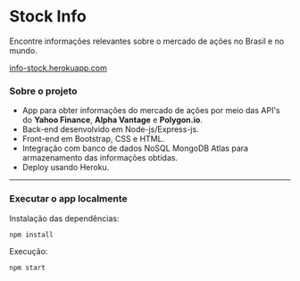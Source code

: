 # Stock Info

Encontre informações relevantes sobre o mercado de ações no Brasil e no mundo.

[info-stock.herokuapp.com](https://info-stock.herokuapp.com)

### Sobre o projeto

* App para obter informações do mercado de ações por meio das API's do **Yahoo Finance**, **Alpha Vantage** e **Polygon.io**. 
* Back-end desenvolvido em Node-js/Express-js. 
* Front-end em Bootstrap, CSS e HTML. 
* Integração com banco de dados NoSQL MongoDB Atlas para armazenamento das informações obtidas. 
* Deploy usando Heroku.

---

### Executar o app localmente

Instalação das dependências:

```
npm install
```

Execução:

```
npm start
```



